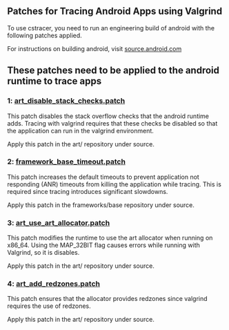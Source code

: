 ## Patches for Tracing Android Apps using Valgrind

To use cstracer, you need to run an engineering build of android with the following patches applied.

For instructions on building android, visit [source.android.com](https://source.android.com/setup/build/building)


## These patches need to be applied to the android runtime to trace apps

### 1: [art_disable_stack_checks.patch](art_disable_stack_checks.patch)

This patch disables the stack overflow checks that the android runtime adds.
Tracing with valgrind requires that these checks be disabled so that the
application can run in the valgrind environment.

Apply this patch in the art/ repository under source.

### 2: [framework_base_timeout.patch](framework_base_timeout.patch)

This patch increases the default timeouts to prevent application not responding (ANR) timeouts 
from killing the application while tracing. This is required since tracing introduces significant 
slowdowns.

Apply this patch in the frameworks/base repository under source.

### 3: [art_use_art_allocator.patch](art_use_art_allocator.patch)

This patch modifies the runtime to use the art allocator when running on x86_64. Using the MAP_32BIT flag causes
errors while running with Valgrind, so it is disables.

Apply this patch in the art/ repository under source.

### 4: [art_add_redzones.patch](art_add_redzones.patch)

This patch ensures that the allocator provides redzones since valgrind requires the use of redzones.

Apply this patch in the art/ repository under source.
